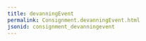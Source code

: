 ```yaml
---
title: devanningEvent
permalink: Consignment.devanningEvent.html
jsonid: consignment_devanningevent
---
```

